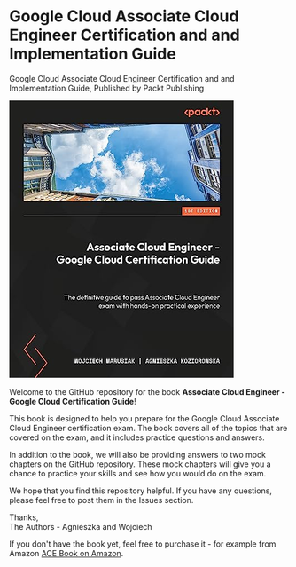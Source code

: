 # Google Cloud Associate Cloud Engineer Certification and and Implementation Guide
Google Cloud Associate Cloud Engineer Certification and and Implementation Guide, Published by Packt Publishing

![ACE Book Logo](./assets/ace-book-logo.jpg)

Welcome to the GitHub repository for the book **Associate Cloud Engineer - Google Cloud Certification Guide**!

This book is designed to help you prepare for the Google Cloud Associate Cloud Engineer certification exam. The book covers all of the topics that are covered on the exam, and it includes practice questions and answers.

In addition to the book, we will also be providing answers to two mock chapters on the GitHub repository. These mock chapters will give you a chance to practice your skills and see how you would do on the exam.

We hope that you find this repository helpful. If you have any questions, please feel free to post them in the Issues section.

Thanks,<br>
The Authors - Agnieszka and Wojciech


If you don't have the book yet, feel free to purchase it - for example from Amazon [ACE Book on Amazon](https://www.amazon.com/Associate-Cloud-Engineer-Certification-hands-ebook/dp/B0CB68K33C/).